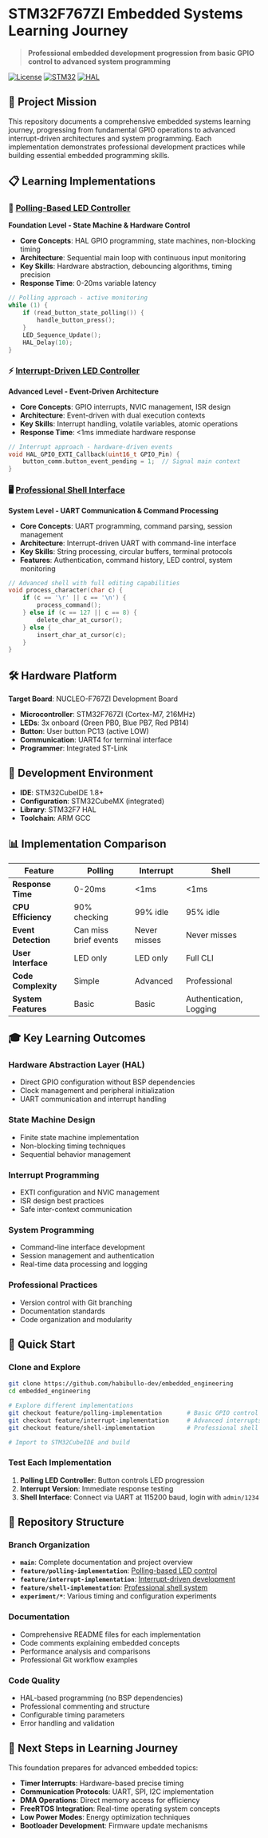 # STM32F767ZI Embedded Systems Learning Journey

> **Professional embedded development progression from basic GPIO control to advanced system programming**

[![License](https://img.shields.io/badge/license-MIT-blue.svg)](LICENSE)
[![STM32](https://img.shields.io/badge/STM32-F767ZI-orange.svg)](https://www.st.com/en/microcontrollers-microprocessors/stm32f767zi.html)
[![HAL](https://img.shields.io/badge/HAL-Programming-green.svg)](https://www.st.com/en/embedded-software/stm32cube-mcu-mpu-packages.html)

## 🎯 Project Mission

This repository documents a comprehensive embedded systems learning journey, progressing from fundamental GPIO operations to advanced interrupt-driven architectures and system programming. Each implementation demonstrates professional development practices while building essential embedded programming skills.

## 📋 Learning Implementations

### 🔄 [Polling-Based LED Controller](https://github.com/habibullo-dev/embedded_engineering/tree/feature/polling-implementation)
**Foundation Level - State Machine & Hardware Control**

- **Core Concepts**: HAL GPIO programming, state machines, non-blocking timing
- **Architecture**: Sequential main loop with continuous input monitoring
- **Key Skills**: Hardware abstraction, debouncing algorithms, timing precision
- **Response Time**: 0-20ms variable latency

```c
// Polling approach - active monitoring
while (1) {
    if (read_button_state_polling()) {
        handle_button_press();
    }
    LED_Sequence_Update();
    HAL_Delay(10);
}
```

### ⚡ [Interrupt-Driven LED Controller](https://github.com/habibullo-dev/embedded_engineering/tree/feature/interrupt-implementation)
**Advanced Level - Event-Driven Architecture**

- **Core Concepts**: GPIO interrupts, NVIC management, ISR design
- **Architecture**: Event-driven with dual execution contexts
- **Key Skills**: Interrupt handling, volatile variables, atomic operations
- **Response Time**: <1ms immediate hardware response

```c
// Interrupt approach - hardware-driven events
void HAL_GPIO_EXTI_Callback(uint16_t GPIO_Pin) {
    button_comm.button_event_pending = 1;  // Signal main context
}
```

### 🖥️ [Professional Shell Interface](https://github.com/habibullo-dev/embedded_engineering/tree/feature/shell-implementation)
**System Level - UART Communication & Command Processing**

- **Core Concepts**: UART programming, command parsing, session management
- **Architecture**: Interrupt-driven UART with command-line interface
- **Key Skills**: String processing, circular buffers, terminal protocols
- **Features**: Authentication, command history, LED control, system monitoring

```c
// Advanced shell with full editing capabilities
void process_character(char c) {
    if (c == '\r' || c == '\n') {
        process_command();
    } else if (c == 127 || c == 8) {
        delete_char_at_cursor();
    } else {
        insert_char_at_cursor(c);
    }
}
```

## 🛠️ Hardware Platform

**Target Board**: NUCLEO-F767ZI Development Board
- **Microcontroller**: STM32F767ZI (Cortex-M7, 216MHz)
- **LEDs**: 3x onboard (Green PB0, Blue PB7, Red PB14)
- **Button**: User button PC13 (active LOW)
- **Communication**: UART4 for terminal interface
- **Programmer**: Integrated ST-Link

## 🔧 Development Environment

- **IDE**: STM32CubeIDE 1.8+
- **Configuration**: STM32CubeMX (integrated)
- **Library**: STM32F7 HAL
- **Toolchain**: ARM GCC

## 📊 Implementation Comparison

| Feature | Polling | Interrupt | Shell |
|---------|---------|-----------|-------|
| **Response Time** | 0-20ms | <1ms | <1ms |
| **CPU Efficiency** | 90% checking | 99% idle | 95% idle |
| **Event Detection** | Can miss brief events | Never misses | Never misses |
| **User Interface** | LED only | LED only | Full CLI |
| **Code Complexity** | Simple | Advanced | Professional |
| **System Features** | Basic | Basic | Authentication, Logging |

## 🎓 Key Learning Outcomes

### Hardware Abstraction Layer (HAL)
- Direct GPIO configuration without BSP dependencies
- Clock management and peripheral initialization
- UART communication and interrupt handling

### State Machine Design
- Finite state machine implementation
- Non-blocking timing techniques
- Sequential behavior management

### Interrupt Programming
- EXTI configuration and NVIC management
- ISR design best practices
- Safe inter-context communication

### System Programming
- Command-line interface development
- Session management and authentication
- Real-time data processing and logging

### Professional Practices
- Version control with Git branching
- Documentation standards
- Code organization and modularity

## 🚀 Quick Start

### Clone and Explore
```bash
git clone https://github.com/habibullo-dev/embedded_engineering
cd embedded_engineering

# Explore different implementations
git checkout feature/polling-implementation       # Basic GPIO control
git checkout feature/interrupt-implementation     # Advanced interrupts
git checkout feature/shell-implementation         # Professional shell

# Import to STM32CubeIDE and build
```

### Test Each Implementation
1. **Polling LED Controller**: Button controls LED progression
2. **Interrupt Version**: Immediate response testing
3. **Shell Interface**: Connect via UART at 115200 baud, login with `admin/1234`

## 🌟 Repository Structure

### Branch Organization
- **`main`**: Complete documentation and project overview
- **`feature/polling-implementation`**: [Polling-based LED control](https://github.com/habibullo-dev/embedded_engineering/tree/feature/polling-implementation)
- **`feature/interrupt-implementation`**: [Interrupt-driven development](https://github.com/habibullo-dev/embedded_engineering/tree/feature/interrupt-implementation)
- **`feature/shell-implementation`**: [Professional shell system](https://github.com/habibullo-dev/embedded_engineering/tree/feature/shell-implementation)
- **`experiment/*`**: Various timing and configuration experiments

### Documentation
- Comprehensive README files for each implementation
- Code comments explaining embedded concepts
- Performance analysis and comparisons
- Professional Git workflow examples

### Code Quality
- HAL-based programming (no BSP dependencies)
- Professional commenting and structure
- Configurable timing parameters
- Error handling and validation

## 🎯 Next Steps in Learning Journey

This foundation prepares for advanced embedded topics:

- **Timer Interrupts**: Hardware-based precise timing
- **Communication Protocols**: UART, SPI, I2C implementation
- **DMA Operations**: Direct memory access for efficiency
- **FreeRTOS Integration**: Real-time operating system concepts
- **Low Power Modes**: Energy optimization techniques
- **Bootloader Development**: Firmware update mechanisms